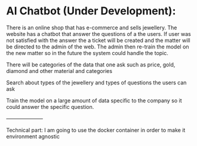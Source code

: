 # AI Chatbot (Under Development):

There is an online shop that has e-commerce and sells jewellery. The website has a chatbot that answer the questions of a the users.
If user was not satisfied with the answer the a ticket will be created and the matter will be directed to the admin of the web. The admin then re-train the model on the new matter so in the future the system could handle the topic.

There will be categories of the data that one ask such as price, gold, diamond and other material and categories

Search about types of the jewellery and types of questions the users can ask

Train the model on a large amount of data specific to the company so it could answer the specific question.

———————

Technical part:
I am going to use the docker container in order to make it environment agnostic
